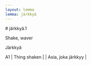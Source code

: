 ```yaml
---
layout: lemma
lemma: järkkyä
---
```


<div class="sense">
# <span class="sensename">järkkyä.1</span>

<span class="description">Shake, waver</span>

<span class="description">Järkkyä</span>

A1 | Thing shaken |   | Asia, joka järkkyy |  

</div>


